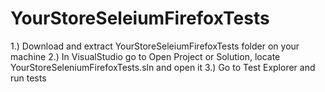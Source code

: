 # YourStoreSeleiumFirefoxTests

1.) Download and extract YourStoreSeleiumFirefoxTests folder on your machine
2.) In VisualStudio go to Open Project or Solution, locate YourStoreSeleniumFirefoxTests.sln and open it
3.) Go to Test Explorer and run tests
